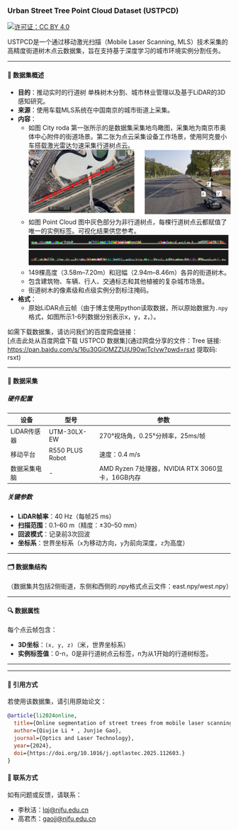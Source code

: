 



### **Urban Street Tree Point Cloud Dataset (USTPCD)**  
[![许可证：CC BY 4.0](https://img.shields.io/badge/License-CC_BY_4.0-lightgrey.svg)](https://creativecommons.org/licenses/by/4.0/)  

USTPCD是一个通过移动激光扫描（Mobile Laser Scanning, MLS）技术采集的高精度街道树木点云数据集，旨在支持基于深度学习的城市环境实例分割任务。

---

#### **📖 数据集概述**  
- **目的**：推动实时的行道树 单株树木分割、城市林业管理以及基于LiDAR的3D感知研究。  
- **来源**：使用车载MLS系统在中国南京的城市街道上采集。  
- **内容**：  
  - 如图 City roda 第一张所示的是数据集采集地鸟瞰图，采集地为南京市奥体中心附件的街道场景。第二张为点云采集设备工作场景，使用阿克曼小车搭载激光雷达匀速采集行道树点云。
![LiDAR 可视化](PC/City_road.png)
  - 如图 Point Cloud 图中灰色部分为非行道树点，每棵行道树点云都赋值了唯一的实例标签。可视化结果供您参考。
![LiDAR 可视化](PC/Point_Cloud.png)
  - 149棵高度（3.58m–7.20m）和冠幅（2.94m–8.46m）各异的街道树木。  
  - 包含建筑物、车辆、行人、交通标志和其他植被的复杂城市场景。  
  - 街道树木的像素级和点级实例分割标注掩码。  
- **格式**：  
  - 原始LiDAR点云帧（由于博主使用python读取数据，所以原始数据为`.npy`格式，如图所示1-6列数据分别表示x，y，z，）。  
 
如需下载数据集，请访问我们的百度网盘链接：  
[点击此处从百度网盘下载 USTPCD 数据集](通过网盘分享的文件：Tree
链接: https://pan.baidu.com/s/16u30GiOMZZUjU90wjTcIvw?pwd=rsxt 提取码: rsxt)  


---

#### **📡 数据采集**  
##### **硬件配置**  
| 设备              | 型号           | 参数                                  |
|---------------------|-----------------|---------------------------------------|
| LiDAR传感器        | UTM-30LX-EW     | 270°视场角，0.25°分辨率，25ms/帧      |
| 移动平台          | R550 PLUS Robot | 速度：0.4 m/s                        |
| 数据采集电脑       | -               | AMD Ryzen 7处理器，NVIDIA RTX 3060显卡，16GB内存 |

##### **关键参数**  
- **LiDAR帧率**：40 Hz（每帧25 ms）  
- **扫描范围**：0.1–60 m（精度：±30–50 mm）  
- **回波模式**：记录前3次回波  
- **坐标系**：世界坐标系（`x`为移动方向，`y`为前向深度，`z`为高度）

---

#### **🗂 数据集结构**  
（数据集共包括2侧街道，东侧和西侧的.npy格式点云文件：east.npy/west.npy）

---

#### **🔍 数据属性**  
每个点云帧包含：  
- **3D坐标**：`(x, y, z)`（米，世界坐标系）  
- **实例标签值**：0-n，0是非行道树点云标签，n为从1开始的行道树标签。


---



---

#### **📜 引用方式**  
若使用该数据集，请引用原始论文：  
```bibtex
@article{li2024online,
  title={Online segmentation of street trees from mobile laser scanning data via deep learning image instance segmentation},
  author={Qiujie Li * , Junjie Gao},
  journal={Optics and Laser Technology},
  year={2024},
  doi={https://doi.org/10.1016/j.optlastec.2025.112603.}
}
```



#### **📧 联系方式**  
如有问题或反馈，请联系：  
- 李秋洁：lqj@njfu.edu.cn  
- 高君杰：gaojj@njfu.edu.cn

